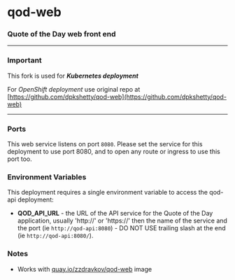 # qod-web
### Quote of the Day web front end

---

### Important

This fork is used for ___Kubernetes deployment___

For _OpenShift deployment_ use original repo at [https://github.com/dpkshetty/qod-web](https://github.com/dpkshetty/qod-web)

---

### Ports
This web service listens on port `8080`. Please set the service for this deployment to use port 8080, and to open any route or ingress to use this port too.

### Environment Variables
This deployment requires a single environment variable to access the qod-api deployment:
* __QOD_API_URL__ - the URL of the API service for the Quote of the Day application, usually 'http://' or 'https://' then the name of the service and the port (ie `http://qod-api:8080`) - DO NOT USE trailing slash at the end (ie `http://qod-api:8080/`).

### Notes
* Works with [quay.io/zzdravkov/qod-web](https://quay.io/repository/zzdravkov/qod-web) image

